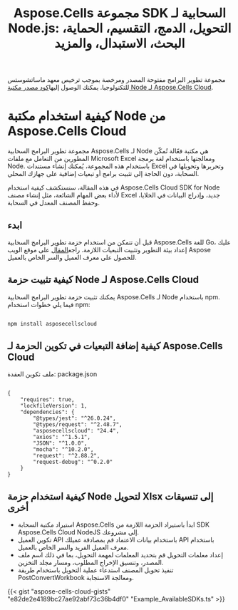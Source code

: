 ﻿---
title: "Aspose.Cells مجموعة SDK السحابية لـ Node.js: التحويل، الدمج، التقسيم، الحماية، البحث، الاستبدال، والمزيد"
second_title: Documen
ArticleTitle: "Aspose.Cells Cloud SDK for Node.js: Convert, merge, split, protect, search, replace, and more"
linktitle: Aspose.Cells مجموعة تطوير البرامج السحابية لـ Node.j
type: docs
url: /ar/available-sdks/aspose-cells-cloud-node/
description: "توفر مجموعة SDK السحابية Aspose.Cells لـ Node.js قوة حقيقية عبر الأنظمة الأساسية: يوفر استيراد واحد للمطورين Windows وLinux وmacOS نفس القدرة على إنشاء كل كائن وتحويله ودمجه وتقسيمه وحمايته ومعالجته - لا يلزم تثبيت Office ولا يلزم إجراء تعديلات خاصة بالمنصة"
weight: 30
kwords: Node.js، مجموعة أدوات تطوير برمجيات Node.js، مجموعة أدوات تطوير برمجيات Excel لـ Node.js، مجموعة أدوات تطوير برمجيات Cloud لـ Node.js، REST، مخطط، جدول محوري، كائن جدول/قائمة، تحويل جدول بيانات، PDF، CSV، JSON، Markdown، دمج، تقسيم، حماية، بحث، استبدال
---
مجموعة تطوير البرامج مفتوحة المصدر ومرخصة بموجب ترخيص معهد ماساتشوستس للتكنولوجيا. يمكنك الوصول إليها[كود مصدر مكتبة Node لـ Aspose.Cells Cloud](https://github.com/aspose-cells-cloud/aspose-cells-cloud-node).

# **كيفية استخدام مكتبة Node من Aspose.Cells Cloud**

مجموعة تطوير البرامج السحابية Aspose.Cells لـ Node هي مكتبة فعّالة تُمكّن المطورين من التعامل مع ملفات Microsoft Excel ومعالجتها باستخدام لغة برمجة Node. باستخدام هذه المجموعة، يُمكنك إنشاء مستندات Excel وتحريرها وتحويلها في السحابة، دون الحاجة إلى تثبيت برامج أو تبعيات إضافية على جهازك المحلي.

في هذه المقالة، سنستكشف كيفية استخدام Aspose.Cells Cloud SDK for Node لأداء بعض المهام الشائعة، مثل إنشاء مصنف Excel جديد، وإدراج البيانات في الخلايا، وحفظ المصنف المعدل في السحابة.

## ابدء

 قبل أن تتمكن من استخدام حزمة تطوير البرامج السحابية Aspose.Cells للغة Go، عليك إعداد بيئة التطوير وتثبيت التبعيات اللازمة. راجع[المقال](https://docs.aspose.cloud/cells/quickstart/) على موقع الويب Aspose للحصول على معرف العميل والسر الخاص بالعميل.

## كيفية تثبيت حزمة Node لـ Aspose.Cells Cloud

يمكنك تثبيت حزمة تطوير البرامج السحابية Aspose.Cells لـ Node باستخدام npm. فيما يلي خطوات استخدام npm:

```Powershell

npm install asposecellscloud

```

## كيفية إضافة التبعيات في تكوين الحزمة لـ Aspose.Cells Cloud

ملف تكوين العقدة: package.json

```Node

{
    "requires": true,
    "lockfileVersion": 1,
    "dependencies": {
        "@types/jest": "^26.0.24",
        "@types/request": "^2.48.7",
        "asposecellscloud": "24.4",
        "axios": "^1.5.1",
        "JSON": "^1.0.0",
        "mocha": "^10.2.0",
        "request": "^2.88.2",
        "request-debug": "^0.2.0"
    }
}

```

## كيفية استخدام حزمة Node لتحويل Xlsx إلى تنسيقات أخرى

- استيراد مكتبة السحابة Aspose.Cells
 ابدأ باستيراد الحزمة اللازمة من SDK Aspose.Cells Cloud NodeJS إلى مشروعك.
- تكوين العميل API باستخدام بيانات الاعتماد
 قم بمصادقة عميلك API باستخدام معرف العميل الفريد والسر الخاص بالعميل.
- إعداد معلمات التحويل
 قم بتحديد المعلمات لمهمة التحويل، بما في ذلك اسم ملف المصدر، وتنسيق الإخراج المطلوب، ومسار مجلد التخزين.
- تنفيذ تحويل المصنف
 استدعاء عملية التحويل باستخدام طريقة PostConvertWorkbook ومعالجة الاستجابة.

{{< gist "aspose-cells-cloud-gists" "e82de2e4189bc27ae92abf73c36b4df0" "Example_AvailableSDKs.ts" >}}
